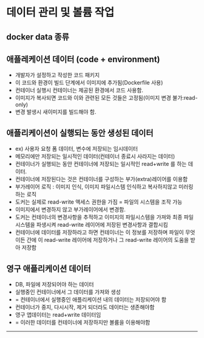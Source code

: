 # 데이터 관리 및 볼륨 작업
## docker data 종류
## 애플레케이션 데이터 (code + environment)
* 개발자가 설정하고 작성한 코드 패키지
* 이 코드와 환경이 빌드 단계에서 이미지에 추가됨(Dockerfile 사용)
* 컨테이너 실행시 컨테이너는 제공된 환경에서 코드 사용함.
* 이미지가 복사되면 코드와 이와 관련된 모든 것들은 고정됨(이미지 변경 불가:read-only)
* 변경 발생시 새이미지를 빌드해야 함.

## 애플리케이션이 실행되는 동안 생성된 데이터
* ex) 사용자 요청 폼 데이터, 변수에 저장되는 임시데이터
* 메모리에만 저장되는 일시적인 데이터(컨테이너 종료시 사라지는 데이터)
* 컨테이너가 실행되는 동안 컨테이너에 저장되는 일시적인 read+write 를 하는 데이터.
* 컨테이너에 저장된다는 것은 컨테이너를 구성하는 부가(extra)레이어를 이용함
* 부가레이어 로직 : 이미지 인식, 이미지 파일시스템 인식하고 복사하지않고 미러링하는 로직
* 도커는 실제로 read-write 액세스 권한을 가짐 = 파일의 시스템을 조작 가능
* 이미지에서 변경하지 않고 부가레이어에서 변경함.
* 도커는 컨테이너의 변경사항을 추적하고 이미지의 파일시스템을 가져와 최종 파일시스템을 파생시켜 read-write 레이어에 저장된 변경사항과 결합시킴
* 컨테이너에 데이터를 저장하라고 하면 컨테이너는 이 정보를 저장하며 파일이 무엇이든 간에 이 read-write 레이어에 저장하거나 그 read-write 레이어의 도움을 받아 저장함

## 영구 애플리케이션 데이터
* DB, 파일에 저장되어야 하는 데이터
* 실행중인 컨테이너에서 그 데이터를 가져와 생성
* = 컨테이너에서 실행중인 애플리케이션 내의 데이터는 저장되어야 함
* 컨테이너가 중지, 다시시작, 제거 되더라도 데이터는 생존해야함
* 영구 앱데이터는 read+write 데이터임
* = 이러한 데이터를 컨테이너에 저장하지만 볼륨을 이용해야함

---



